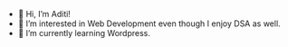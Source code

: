 - 👋 Hi, I’m Aditi!
- 👀 I’m interested in Web Development even though I enjoy DSA as well.
- 🌱 I’m currently learning Wordpress.

<!---
aditi20703/aditi20703 is a ✨ special ✨ repository because its `README.md` (this file) appears on your GitHub profile.
You can click the Preview link to take a look at your changes.
--->
